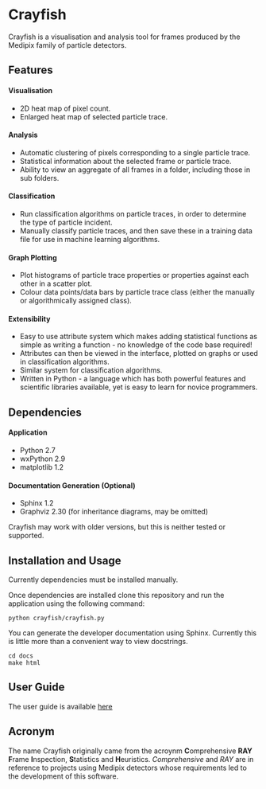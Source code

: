 # Crayfish

Crayfish is a visualisation and analysis tool for frames produced by the Medipix family of particle detectors.

## Features

#### Visualisation
- 2D heat map of pixel count.
- Enlarged heat map of selected particle trace.

#### Analysis
- Automatic clustering of pixels corresponding to a single particle trace.
- Statistical information about the selected frame or particle trace.
- Ability to view an aggregate of all frames in a folder, including those in sub folders.

#### Classification
- Run classification algorithms on particle traces, in order to determine the type of particle incident.
- Manually classify particle traces, and then save these in a training data file for use in machine learning algorithms.

#### Graph Plotting
- Plot histograms of particle trace properties or properties against each other in a scatter plot.
- Colour data points/data bars by particle trace class (either the manually or algorithmically assigned class).

#### Extensibility
- Easy to use attribute system which makes adding statistical functions as simple as writing a function - no knowledge of the code base required!
- Attributes can then be viewed in the interface, plotted on graphs or used in classification algorithms.
- Similar system for classification algorithms.
- Written in Python - a language which has both powerful features and scientific libraries available, yet is easy to learn for novice programmers.

## Dependencies

#### Application
- Python 2.7
- wxPython 2.9
- matplotlib 1.2

#### Documentation Generation (Optional)
- Sphinx 1.2
- Graphviz 2.30 (for inheritance diagrams, may be omitted)

Crayfish may work with older versions, but this is neither tested or supported.

## Installation and Usage

Currently dependencies must be installed manually.

Once dependencies are installed clone this repository and run the
application using the following command:

    python crayfish/crayfish.py

You can generate the developer documentation using Sphinx. Currently
this is little more than a convenient way to view docstrings.

    cd docs
    make html

## User Guide

The user guide is available [here](http://cernatschool.github.io/crayfish/Crayfish%201.0%20User%20Guide.pdf)

## Acronym

The name Crayfish originally came from the acroynm **C**omprehensive **RAY**
**F**rame **I**nspection, **S**tatistics and **H**euristics. _Comprehensive_ and _RAY_ are in reference to projects using Medipix detectors whose requirements led to the development of this software.
